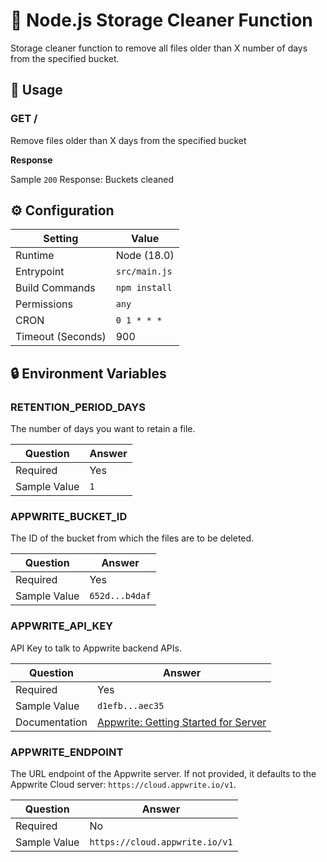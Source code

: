 # 🧹 Node.js Storage Cleaner Function

Storage cleaner function to remove all files older than X number of days from the specified bucket.

## 🧰 Usage

### GET /

Remove files older than X days from the specified bucket

**Response**

Sample `200` Response: Buckets cleaned

## ⚙️ Configuration

| Setting           | Value         |
| ----------------- | ------------- |
| Runtime           | Node (18.0)   |
| Entrypoint        | `src/main.js` |
| Build Commands    | `npm install` |
| Permissions       | `any`         |
| CRON              | `0 1 * * *`   |
| Timeout (Seconds) | 900           |

## 🔒 Environment Variables

### RETENTION_PERIOD_DAYS

The number of days you want to retain a file.

| Question     | Answer |
| ------------ | ------ |
| Required     | Yes    |
| Sample Value | `1`    |

### APPWRITE_BUCKET_ID

The ID of the bucket from which the files are to be deleted.

| Question     | Answer         |
| ------------ | -------------- |
| Required     | Yes            |
| Sample Value | `652d...b4daf` |

### APPWRITE_API_KEY

API Key to talk to Appwrite backend APIs.

| Question      | Answer                                                                                             |
| ------------- | -------------------------------------------------------------------------------------------------- |
| Required      | Yes                                                                                                |
| Sample Value  | `d1efb...aec35`                                                                                    |
| Documentation | [Appwrite: Getting Started for Server](https://appwrite.io/docs/getting-started-for-server#apiKey) |

### APPWRITE_ENDPOINT

The URL endpoint of the Appwrite server. If not provided, it defaults to the Appwrite Cloud server: `https://cloud.appwrite.io/v1`.

| Question     | Answer                         |
| ------------ | ------------------------------ |
| Required     | No                             |
| Sample Value | `https://cloud.appwrite.io/v1` |
